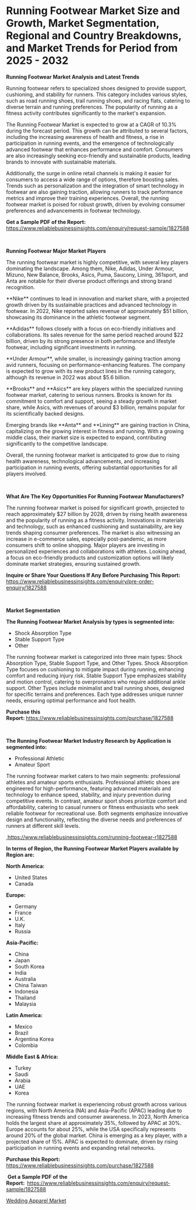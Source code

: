 <p><h1>Running Footwear Market Size and Growth, Market Segmentation, Regional and Country Breakdowns, and Market Trends for Period from 2025 -  2032</h1></p><p><strong>Running Footwear Market Analysis and Latest Trends</strong></p>
<p><p>Running footwear refers to specialized shoes designed to provide support, cushioning, and stability for runners. This category includes various styles, such as road running shoes, trail running shoes, and racing flats, catering to diverse terrain and running preferences. The popularity of running as a fitness activity contributes significantly to the market's expansion.</p><p>The Running Footwear Market is expected to grow at a CAGR of 10.3% during the forecast period. This growth can be attributed to several factors, including the increasing awareness of health and fitness, a rise in participation in running events, and the emergence of technologically advanced footwear that enhances performance and comfort. Consumers are also increasingly seeking eco-friendly and sustainable products, leading brands to innovate with sustainable materials.</p><p>Additionally, the surge in online retail channels is making it easier for consumers to access a wide range of options, therefore boosting sales. Trends such as personalization and the integration of smart technology in footwear are also gaining traction, allowing runners to track performance metrics and improve their training experiences. Overall, the running footwear market is poised for robust growth, driven by evolving consumer preferences and advancements in footwear technology.</p></p>
<p><strong>Get a Sample PDF of the Report:&nbsp;</strong> <a href="https://www.reliablebusinessinsights.com/enquiry/request-sample/1827588?utm_campaign=2142&utm_medium=2&utm_source=Github&utm_content=ia&utm_term=09022025&utm_id=running-footwear">https://www.reliablebusinessinsights.com/enquiry/request-sample/1827588</a></p>
<p>&nbsp;</p>
<p><strong>Running Footwear Major Market Players</strong></p>
<p><p>The running footwear market is highly competitive, with several key players dominating the landscape. Among them, Nike, Adidas, Under Armour, Mizuno, New Balance, Brooks, Asics, Puma, Saucony, Lining, 361sport, and Anta are notable for their diverse product offerings and strong brand recognition.</p><p>**Nike** continues to lead in innovation and market share, with a projected growth driven by its sustainable practices and advanced technology in footwear. In 2022, Nike reported sales revenue of approximately $51 billion, showcasing its dominance in the athletic footwear segment.</p><p>**Adidas** follows closely with a focus on eco-friendly initiatives and collaborations. Its sales revenue for the same period reached around $22 billion, driven by its strong presence in both performance and lifestyle footwear, including significant investments in running.</p><p>**Under Armour**, while smaller, is increasingly gaining traction among avid runners, focusing on performance-enhancing features. The company is expected to grow with its new product lines in the running category, although its revenue in 2022 was about $5.6 billion.</p><p>**Brooks** and **Asics** are key players within the specialized running footwear market, catering to serious runners. Brooks is known for its commitment to comfort and support, seeing a steady growth in market share, while Asics, with revenues of around $3 billion, remains popular for its scientifically backed designs.</p><p>Emerging brands like **Anta** and **Lining** are gaining traction in China, capitalizing on the growing interest in fitness and running. With a growing middle class, their market size is expected to expand, contributing significantly to the competitive landscape.</p><p>Overall, the running footwear market is anticipated to grow due to rising health awareness, technological advancements, and increasing participation in running events, offering substantial opportunities for all players involved.</p></p>
<p>&nbsp;</p>
<p><strong>What Are The Key Opportunities For Running Footwear Manufacturers?</strong></p>
<p><p>The running footwear market is poised for significant growth, projected to reach approximately $27 billion by 2028, driven by rising health awareness and the popularity of running as a fitness activity. Innovations in materials and technology, such as enhanced cushioning and sustainability, are key trends shaping consumer preferences. The market is also witnessing an increase in e-commerce sales, especially post-pandemic, as more consumers shift to online shopping. Major players are investing in personalized experiences and collaborations with athletes. Looking ahead, a focus on eco-friendly products and customization options will likely dominate market strategies, ensuring sustained growth.</p></p>
<p><strong>Inquire or Share Your Questions If Any Before Purchasing This Report:</strong> <a href="https://www.reliablebusinessinsights.com/enquiry/pre-order-enquiry/1827588?utm_campaign=2142&utm_medium=2&utm_source=Github&utm_content=ia&utm_term=09022025&utm_id=running-footwear">https://www.reliablebusinessinsights.com/enquiry/pre-order-enquiry/1827588</a></p>
<p>&nbsp;</p>
<p><strong>Market Segmentation</strong></p>
<p><strong>The Running Footwear Market Analysis by types is segmented into:</strong></p>
<p><ul><li>Shock Absorption Type</li><li>Stable Support Type</li><li>Other</li></ul></p>
<p><p>The running footwear market is categorized into three main types: Shock Absorption Type, Stable Support Type, and Other Types. Shock Absorption Type focuses on cushioning to mitigate impact during running, enhancing comfort and reducing injury risk. Stable Support Type emphasizes stability and motion control, catering to overpronators who require additional ankle support. Other Types include minimalist and trail running shoes, designed for specific terrains and preferences. Each type addresses unique runner needs, ensuring optimal performance and foot health.</p></p>
<p><strong>Purchase this Report:&nbsp;</strong><a href="https://www.reliablebusinessinsights.com/purchase/1827588?utm_campaign=2142&utm_medium=2&utm_source=Github&utm_content=ia&utm_term=09022025&utm_id=running-footwear">https://www.reliablebusinessinsights.com/purchase/1827588</a></p>
<p>&nbsp;</p>
<p><strong>The Running Footwear Market Industry Research by Application is segmented into:</strong></p>
<p><ul><li>Professional Athletic</li><li>Amateur Sport</li></ul></p>
<p><p>The running footwear market caters to two main segments: professional athletes and amateur sports enthusiasts. Professional athletic shoes are engineered for high-performance, featuring advanced materials and technology to enhance speed, stability, and injury prevention during competitive events. In contrast, amateur sport shoes prioritize comfort and affordability, catering to casual runners or fitness enthusiasts who seek reliable footwear for recreational use. Both segments emphasize innovative design and functionality, reflecting the diverse needs and preferences of runners at different skill levels.</p></p>
<p><a href="https://www.reliablebusinessinsights.com/running-footwear-r1827588?utm_campaign=2142&utm_medium=2&utm_source=Github&utm_content=ia&utm_term=09022025&utm_id=running-footwear">&nbsp;https://www.reliablebusinessinsights.com/running-footwear-r1827588</a></p>
<p><strong>In terms of Region, the Running Footwear Market Players available by Region are:</strong></p>
<p>
    <p> <strong> North America: </strong>
        <ul>
            <li>United States</li>
            <li>Canada</li>
        </ul>
        </p> 
    <p> <strong> Europe: </strong>
        <ul>
            <li>Germany</li>
            <li>France</li>
            <li>U.K.</li>
            <li>Italy</li>
            <li>Russia</li>
        </ul>
        </p> 
    <p> <strong> Asia-Pacific: </strong>
        <ul>
            <li>China</li>
            <li>Japan</li>
            <li>South Korea</li>
            <li>India</li>
            <li>Australia</li>
            <li>China Taiwan</li>
            <li>Indonesia</li>
            <li>Thailand</li>
            <li>Malaysia</li>
        </ul>
        </p> 
    <p> <strong> Latin America: </strong>
        <ul>
            <li>Mexico</li>
            <li>Brazil</li>
            <li>Argentina Korea</li>
            <li>Colombia</li>
        </ul>
        </p> 
    <p> <strong> Middle East & Africa: </strong>
        <ul>
            <li>Turkey</li>
            <li>Saudi</li>
            <li>Arabia</li>
            <li>UAE</li>
            <li>Korea</li>
        </ul>
    </p>
    </p>
<p><p>The running footwear market is experiencing robust growth across various regions, with North America (NA) and Asia-Pacific (APAC) leading due to increasing fitness trends and consumer awareness. In 2023, North America holds the largest share at approximately 35%, followed by APAC at 30%. Europe accounts for about 25%, while the USA specifically represents around 20% of the global market. China is emerging as a key player, with a projected share of 15%. APAC is expected to dominate, driven by rising participation in running events and expanding retail networks.</p></p>
<p><strong>Purchase this Report: </strong><a href="https://www.reliablebusinessinsights.com/purchase/1827588?utm_campaign=2142&utm_medium=2&utm_source=Github&utm_content=ia&utm_term=09022025&utm_id=running-footwear">https://www.reliablebusinessinsights.com/purchase/1827588</a></p>
<p>&nbsp;<strong>Get a Sample PDF of the Report:&nbsp;&nbsp;</strong><a href="https://www.reliablebusinessinsights.com/enquiry/request-sample/1827588?utm_campaign=2142&utm_medium=2&utm_source=Github&utm_content=ia&utm_term=09022025&utm_id=running-footwear">https://www.reliablebusinessinsights.com/enquiry/request-sample/1827588</a></p>
<p><strong></strong></p>
<p><p><a href="https://github.com/FosterFahey91/Market-Research-Report-List-1/blob/main/wedding-apparel-market.md?utm_campaign=2142&utm_medium=2&utm_source=Github&utm_content=ia&utm_term=09022025&utm_id=running-footwear">Wedding Apparel Market</a></p></p>